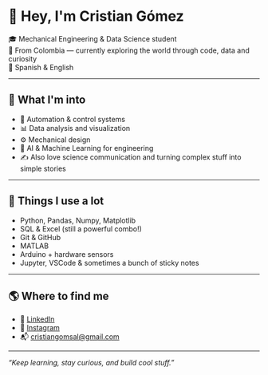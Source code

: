 # 👋 Hey, I'm Cristian Gómez

🎓 Mechanical Engineering & Data Science student  
📍 From Colombia — currently exploring the world through code, data and curiosity  
💬 Spanish & English

---

## 🚀 What I'm into

- 🤖 Automation & control systems  
- 📊 Data analysis and visualization  
- ⚙️ Mechanical design  
- 🧠 AI & Machine Learning for engineering  
- ✍️ Also love science communication and turning complex stuff into simple stories

---

## 🧰 Things I use a lot

- Python, Pandas, Numpy, Matplotlib  
- SQL & Excel (still a powerful combo!)  
- Git & GitHub  
- MATLAB  
- Arduino + hardware sensors  
- Jupyter, VSCode & sometimes a bunch of sticky notes

---

## 🌎 Where to find me

- 💼 [LinkedIn](https://www.linkedin.com/in/cristian-gomsal)  
- 📸 [Instagram](https://www.instagram.com/cristian_gomsal/)
- 📬 cristiangomsal@gmail.com 

---

*“Keep learning, stay curious, and build cool stuff.”*

